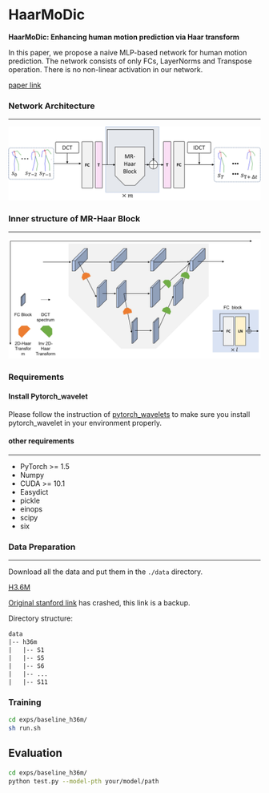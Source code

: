 # HaarMoDic
**HaarMoDic: Enhancing human motion prediction
via Haar transform** 

In this paper, we propose a naive MLP-based network for human motion prediction. The network consists of only FCs, LayerNorms and Transpose operation. There is no non-linear activation in our network.

[paper link](https://arxiv.org/abs/2207.01567)

### Network Architecture
------
![image](.github/overv.jpg)

### Inner structure of MR-Haar Block
------
![image](.github/MR_Haar.jpg)

### Requirements

#### Install Pytorch_wavelet

Please follow the instruction of [pytorch_wavelets](https://github.com/fbcotter/pytorch_wavelets) to make sure you install pytorch_wavelet in your environment properly.

#### other requirements
------
- PyTorch >= 1.5
- Numpy
- CUDA >= 10.1
- Easydict
- pickle
- einops
- scipy
- six

### Data Preparation
------
Download all the data and put them in the `./data` directory.

[H3.6M](https://drive.google.com/file/d/15OAOUrva1S-C_BV8UgPORcwmWG2ul4Rk/view?usp=share_link)

[Original stanford link](http://www.cs.stanford.edu/people/ashesh/h3.6m.zip) has crashed, this link is a backup.

Directory structure:
```shell script
data
|-- h36m
|   |-- S1
|   |-- S5
|   |-- S6
|   |-- ...
|   |-- S11
```


### Training
```bash
cd exps/baseline_h36m/
sh run.sh
```


## Evaluation

```bash
cd exps/baseline_h36m/
python test.py --model-pth your/model/path
```

